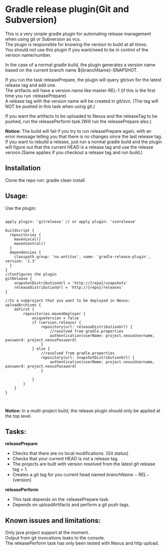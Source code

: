 Gradle release plugin(Git and Subversion)
================================
This is a very simple gradle plugin for automating release management when using git or Subversion as vcs.  
The plugin is responsible for knowing the version to build at all times.  
You should not use this plugin if you want/need to be in control of the version name/number.  

In the case of a normal gradle build, the plugin generates a version name based on the current branch name ${branchName}-SNAPSHOT.

If you run the task releasePrepare, the plugin will query git/svn for the latest release tag and add one.  
The artifacts will have a version name like master-REL-1 (if this is the first time you run :releasePrepare)  
A release tag with the version name will be created in git/svn. (The tag will NOT be pushed in this task when using git.)

If you want the artifacts to be uploaded to Nexus and the releaseTag to be pushed, run the releasePerform task.(Will run the releasePrepare also.)

**Notice:** The build will fail if you try to run releasePrepare again, with an error message telling you that there is no changes since the last release tag.  
If you want to rebuild a release, just run a normal gradle build and the plugin will figure out that the current HEAD is a release tag and use the release version.(Same applies if you checkout a release tag and run build.)

Installation 
------------
Clone the repo
run: gradle clean install 

Usage:
------

Use the plugin:

<pre><code>
apply plugin: 'gitrelease' // or apply plugin: 'svnrelease'

buildscript {
  repositories {
    mavenLocal()
    mavenCentral()
  }
  dependencies {
    classpath group: 'no.entitas', name: 'gradle-release-plugin', version: '1.3'
  }
}
//Configures the plugin 
gitRelease {
    snapshotDistributionUrl = 'http://{repo}/snapshots'
    releaseDistributionUrl = 'http://{repo}/releases'
}

//In a subproject that you want to be deployed in Nexus:
uploadArchives {
    doFirst {
        repositories.mavenDeployer {
            uniqueVersion = false
            if (version.release) {
                repository(url: releaseDistributionUrl) {
					//resolved from gradle.properties
                    authentication(userName: project.nexusUsername, password: project.nexusPassword)
                }
            } else {
				//resolved from gradle.properties
                repository(url: snapshotDistributionUrl) {
                    authentication(userName: project.nexusUsername, password: project.nexusPassword)
                }

            }
        }
    }
}

	
</code></pre>
	
**Notice:** In a multi-project build, the release plugin should only be applied at the top level. 

Tasks:
------  
**releasePrepare**  
* Checks that there are no local modifications. (Git status)  
* Checks that your current HEAD is not a release tag.  
* The projects are built with version resolved from the latest git release tag + 1.  
* Creates a git tag for you current head named ${branchName}-REL-${version}  

**releasePerform**  
* This task depends on the :releasePrepare task.  
* Depends on uploadArtifacts and perform a git push tags.  

Known issues and limitations:
-------------
Only java project support at the moment.  
Output from git invocations leaks to the console.  
The releasePerform task has only been tested with Nexus and http upload.  